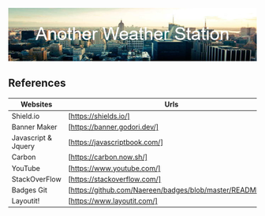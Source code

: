 ![banner](./assets/imgs/Another_Weather_Station.png)




## References

| Websites            | Urls                                                      |
| ------------------- | --------------------------------------------------------- |
| Shield.io           | [https://shields.io/]                                     |
| Banner Maker        | [https://banner.godori.dev/]                              |
| Javascript & Jquery | [https://javascriptbook.com/]                             |
| Carbon              | [https://carbon.now.sh/]                                  |
| YouTube             | [https://www.youtube.com/]                                |
| StackOverFlow       | [https://stackoverflow.com/]                              |
| Badges Git          | [https://github.com/Naereen/badges/blob/master/README.md] |
| Layoutit!           | [https://www.layoutit.com/]                               |
